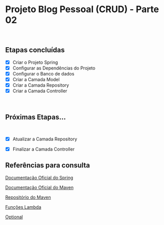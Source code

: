<h1>Projeto Blog Pessoal (CRUD) - Parte 02</h1>

<br />

<h2>Etapas concluídas</h2>


- [x] Criar o Projeto Spring
- [x] Configurar as Dependências do Projeto
- [x] Configurar o Banco de dados
- [x] Criar a Camada Model
- [x] Criar a Camada Repository
- [x] Criar a Camada Controller

<br />

<h2>Próximas Etapas...</h2>

<br />


- [x] Atualizar a Camada Repository
- [x] Finalizar a Camada Controller



<h2>Referências para consulta</h2>



<a href="https://spring.io/" target="_blank">Documentação Oficial do Spring</a>

<a href="https://maven.apache.org/" target="_blank">Documentação Oficial do Maven</a>

<a href="https://mvnrepository.com/" target="_blank">Repositório do Maven</a>

<a href="https://blog.tecsinapse.com.br/stream-api-e-funções-lambda-no-java-8-9941e8ae95d8" target="_blank">Funções Lambda</a>

<a href="https://medium.com/@racc.costa/optional-no-java-8-e-no-java-9-7c52c4b797f1" target="_blank">Optional</a>

